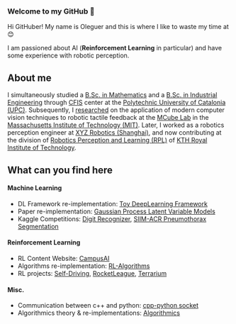 ### Welcome to my GitHub 👋

Hi GitHuber! My name is Oleguer and this is where I like to waste my time at :blush:

I am passioned about AI (__Reinforcement Learning__ in particular) and have some experience with robotic perception.

## About me
I simultaneously studied a [B.Sc. in Mathematics](https://fme.upc.edu/en) and a [B.Sc. in Industrial Engineering](https://etseib.upc.edu/en) through [CFIS](https://cfis.upc.edu/en) center at the [Polytechnic University of Catalonia (UPC)](https://www.upc.edu/en).
Subsequently, I [researched](https://scholar.google.com/citations?user=9cJOtv0AAAAJ&hl) on the application of modern computer vision techniques to robotic tactile feedback at the [MCube Lab](https://fme.upc.edu/en) in the [Massachusetts Institute of Technology (MIT)](https://www.mit.edu/).
Later, I worked as a robotics perception engineer at [XYZ Robotics (Shanghai)](http://en.xyzrobotics.ai/), and now contributing at the division of [Robotics Perception and Learning (RPL)](https://www.kth.se/rpl/division-of-robotics-perception-and-learning-1.779439) of [KTH Royal Institute of Technology](https://www.kth.se/en).

## What can you find here

#### Machine Learning
- DL Framework re-implementation: [Toy DeepLearning Framework](https://github.com/OleguerCanal/Toy-DeepLearning-Framework)
- Paper re-implementation: [Gaussian Process Latent Variable Models](https://github.com/OleguerCanal/GPLVM)
- Kaggle Competitions: [Digit Recognizer](https://github.com/OleguerCanal/kaggle_digit-recognizer), [SIIM-ACR Pneumothorax Segmentation](https://github.com/OleguerCanal/kaggle_Pneumothorax-Segmentation)

#### Reinforcement Learning
- RL Content Website: [CampusAI](https://campusai.github.io/)
- Algorithms re-implementation: [RL-Algorithms](https://github.com/OleguerCanal/RL-algorithms)
- RL projects: [Self-Driving](https://github.com/OleguerCanal/KTH_MA-autonomous-driving), [RocketLeague](https://github.com/CampusAI/RocketLeague-RL), [Terrarium](https://github.com/CampusAI/DD2438_Common_Terrarium)

#### Misc.
- Communication between c++ and python: [cpp-python socket](https://github.com/OleguerCanal/cpp-python_socket)
- Algorithmics theory & re-implementations: [Algorithmics](https://github.com/OleguerCanal/Algorithmics)

<!--
**OleguerCanal/OleguerCanal** is a ✨ _special_ ✨ repository because its `README.md` (this file) appears on your GitHub profile.

Here are some ideas to get you started:

- 🔭 I’m currently working on ...
- 🌱 I’m currently learning ...
- 👯 I’m looking to collaborate on ...
- 🤔 I’m looking for help with ...
- 💬 Ask me about ...
- 📫 How to reach me: ...
- 😄 Pronouns: ...
- ⚡ Fun fact: ...
-->
